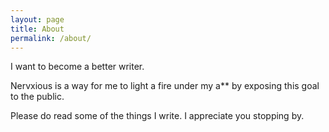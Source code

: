 ```yaml
---
layout: page
title: About
permalink: /about/
---
```

I want to become a better writer.

Nervxious is a way for me to light a fire under my a** by exposing this goal to the public.

Please do read some of the things I write. I appreciate you stopping by.
